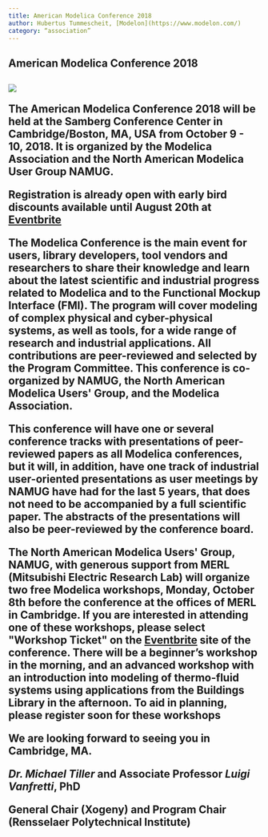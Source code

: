 ```yaml
---
title: American Modelica Conference 2018 
author: Hubertus Tummescheit, [Modelon](https://www.modelon.com/)
category: “association”
---
```

<h2> American Modelica Conference 2018<h2>

![](https://img.evbuc.com/https%3A%2F%2Fcdn.evbuc.com%2Fimages%2F36908542%2F232427334571%2F1%2Foriginal.jpg?w=800&rect=0%2C149%2C1486%2C743&s=11377e10a546a2aeb2884502bfaba381)

The American Modelica Conference 2018 will be held at the Samberg Conference Center in Cambridge/Boston, MA, USA from **October 9 - 10, 2018**. It is organized by the Modelica Association and the North American Modelica User Group NAMUG.

Registration is already open with early bird discounts available until August 20th at [Eventbrite](https://www.eventbrite.com/e/the-american-modelica-conference-2018-tickets-39188362447)

The Modelica Conference is the main event for users, library developers, tool vendors and researchers to share their knowledge and 
learn about the latest scientific and industrial progress related to Modelica and to the Functional Mockup Interface (FMI). 
The program will cover modeling of complex physical and cyber-physical systems, as well as tools, for a wide range of research and industrial applications. All contributions are peer-reviewed and selected by the Program Committee. This conference is co-organized by NAMUG, the North American Modelica Users' Group, and the Modelica Association. 

This conference will have one or several conference tracks with presentations of peer-reviewed papers as all Modelica conferences, but it will, in addition, have one track of industrial user-oriented presentations as user meetings by NAMUG have had for the last 5 years, that does not need to be accompanied by a full scientific paper. The abstracts of the presentations will also be peer-reviewed by the conference board. 

The North American Modelica Users' Group, NAMUG, with generous support from MERL (Mitsubishi Electric Research Lab) will organize two **free Modelica workshops, Monday, October 8th** before the conference at the offices of MERL in Cambridge. If you are interested in attending one of these workshops, please select "Workshop Ticket" on the [Eventbrite](https://www.eventbrite.com/e/the-american-modelica-conference-2018-tickets-39188362447) site of the conference. There will be a beginner’s workshop in the morning, and an advanced workshop with an introduction into modeling of thermo-fluid systems using applications from the Buildings Library in the afternoon. To aid in planning, please register soon for these workshops

We are looking forward to seeing you in Cambridge, MA.

*Dr. Michael Tiller* and Associate Professor *Luigi Vanfretti*, PhD

General Chair (Xogeny) and Program Chair (Rensselaer Polytechnical Institute)
